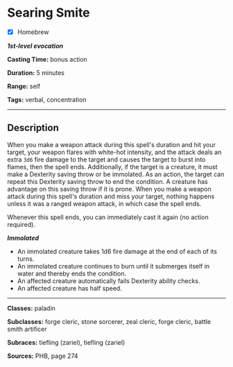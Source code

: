 # Searing Smite

- [x] Homebrew

***1st-level evocation***

**Casting Time:** bonus action

**Duration:** 5 minutes

**Range:** self

**Tags:** verbal, concentration

---

## Description
When you make a weapon attack during this spell's duration and hit your target, your weapon flares with white-hot intensity, and the attack deals an extra `3d6` fire damage to the target and causes the target to burst into flames, then the spell ends. Additionally, if the target is a creature, it must make a Dexterity saving throw or be immolated. As an action, the target can repeat this Dexterity saving throw to end the condition. A creature has advantage on this saving throw if it is prone. When you make a weapon attack during this spell's duration and miss your target, nothing happens unless it was a ranged weapon attack, in which case the spell ends.

Whenever this spell ends, you can immediately cast it again (no action required).

***Immolated***
- An immolated creature takes 1d6 fire damage at the end of each of its turns.
- An immolated creature continues to burn until it submerges itself in water and thereby ends the condition.
- An affected creature automatically fails Dexterity ability checks.
- An affected creature has half speed.

---

**Classes:** paladin

**Subclasses:** forge cleric, stone sorcerer, zeal cleric, forge cleric, battle smith artificer

**Subraces:** tiefling (zariel), tiefling (zariel)

**Sources:** PHB, page 274
